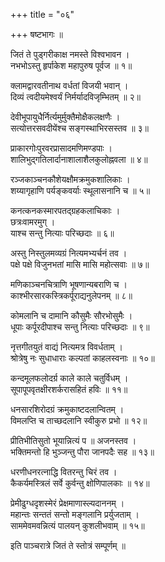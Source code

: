 +++
title = "०६"

+++
षष्टभागः ॥  
  
जितं ते पुड्गरीकाक्ष नमस्ते विश्वभावन ।  
नभभोऽस्तु हृर्पाकेश महापुरुष पूर्वज ॥ १॥  
  
क्लामद्वारवतीनाथ वर्धतां विजयी भवान् ।  
दिव्यं त्वदीयमेश्वर्यं निर्मर्यादविजृम्भितम् ॥ २॥  
  
देवीभूपायुधैर्निर्त्यमुर्मुक्तैमोक्षैकलक्षणैः ।  
सत्योत्तरसवदीयेंश्च सङ्गस्थाभिरसस्तव ॥ ३॥  
  
प्राकारगोःपुरवरप्रासादमणिमण्डपाः ।  
शालिभुद्गतिलार्दानाशालाशैलकुलोह्नवला ॥ ४॥  
  
रञ्जकाञ्चनकौशेयक्षौमक्रमुकशालिकाः ।  
शय्यागृहाणि पर्यङ्कवर्याः स्थूलासनानि च ॥ ५॥  
  
कनत्कनकस्मारपतद्ग्रहकलाचिकाः ।  
छत्रःवामरमुग् ।  
याश्च सन्तु नित्याः परिच्छदाः ॥ ६॥  
  
अस्तु निस्तुलमव्यग्रं नित्यमभ्यर्चनं तव ।  
पक्षे पक्षे विजुनभतां मासि मासि महोत्सवाः ॥ ७॥  
  
मणिकाञ्चनचित्राणि भूषणान्यबराणि च ।  
काश्भीरसारकस्त्रिकर्पूराद्यनुलेपनम् ॥ ८॥  
  
कोमलानि च दामानि कौसुमैः सौरभोसुमैः ।  
धूपाः कर्पूरदीपाश्च सन्तु नित्याः परिच्छदाः ॥ ९॥  
  
नृत्तगीतयुतं वाद्यं नित्यमत्र विवर्धताम् ।  
श्रोत्रेषु नः सुधाधाराः कल्पतां काहलस्वनाः ॥ १०॥  
  
कन्दमूलफलोदर्ग्र काले काले चतुर्विधम् ।  
सूपापूपवृतक्षीरशर्करासहितं हविः ॥ ११॥  
  
धनसारशिरोदग्रं क्रमुकाष्टदलान्वितम् ।  
विमलप्ति च ताच्छदलानि स्वीकुरु प्रभो ॥ १२॥  
  
प्रीतिभीतिसुतो भूयान्नित्यं प ॥ अजनस्तव ।  
भक्तिमन्तो हि भुञ्जन्तु पौरा जानपदैः सह ॥ १३॥  
  
धरणीधनरत्नाद्धि वितरन्तु चिरं तव ।  
कैकर्यमस्त्रिलं सर्वे कुर्वन्तु क्षोणिपालकाः ॥ १४॥  
  
प्रेमीढुग्धदृशस्मेरं प्रेक्षमाणास्ल्यदाननम् ।  
महान्तः सन्ततं सन्तो मङ्गलानि प्रर्युजताम् ।  
साममेवमवन्नित्यं पालयन् कुशलीभवाम् ॥ १५॥  
  
इति पाञ्चरात्रे जितं ते स्तोत्रं सम्पूर्णम् ॥  